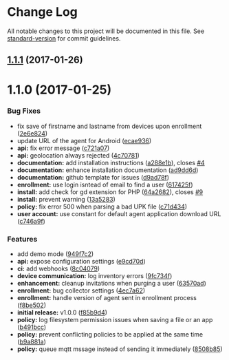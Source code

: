 # Change Log

All notable changes to this project will be documented in this file. See [standard-version](https://github.com/conventional-changelog/standard-version) for commit guidelines.

<a name="1.1.1"></a>
## [1.1.1](https://github.com/flyve-mdm/flyve-mdm-glpi/compare/v1.1.0...v1.1.1) (2017-01-26)



<a name="1.1.0"></a>
# 1.1.0 (2017-01-25)


### Bug Fixes

* fix save of firstname and lastname from devices upon enrollment ([2e6e824](https://github.com/flyve-mdm/flyve-mdm-glpi/commit/2e6e824))
* update URL of the agent for Android ([ecae936](https://github.com/flyve-mdm/flyve-mdm-glpi/commit/ecae936))
* **api:** fix error message ([c721a07](https://github.com/flyve-mdm/flyve-mdm-glpi/commit/c721a07))
* **api:** geolocation always rejected ([4c70781](https://github.com/flyve-mdm/flyve-mdm-glpi/commit/4c70781))
* **documentation:** add installation instructions ([a288e1b](https://github.com/flyve-mdm/flyve-mdm-glpi/commit/a288e1b)), closes [#4](https://github.com/flyve-mdm/flyve-mdm-glpi/issues/4)
* **documentation:** enhance installation documentation ([ad9dd6d](https://github.com/flyve-mdm/flyve-mdm-glpi/commit/ad9dd6d))
* **documentation:** github template for issues ([d9ad78f](https://github.com/flyve-mdm/flyve-mdm-glpi/commit/d9ad78f))
* **enrollment:** use login isntead of email to find a user ([617425f](https://github.com/flyve-mdm/flyve-mdm-glpi/commit/617425f))
* **install:** add check for gd  extension for PHP ([64a2682](https://github.com/flyve-mdm/flyve-mdm-glpi/commit/64a2682)), closes [#9](https://github.com/flyve-mdm/flyve-mdm-glpi/issues/9)
* **install:** prevent warning ([13a5283](https://github.com/flyve-mdm/flyve-mdm-glpi/commit/13a5283))
* **policy:** fix error 500 when parsing a bad UPK file ([c71d434](https://github.com/flyve-mdm/flyve-mdm-glpi/commit/c71d434))
* **user account:** use constant for default agent application download URL ([c746a9f](https://github.com/flyve-mdm/flyve-mdm-glpi/commit/c746a9f))


### Features

* add demo mode ([949f7c2](https://github.com/flyve-mdm/flyve-mdm-glpi/commit/949f7c2))
* **api:** expose configuration settings ([e9cd70d](https://github.com/flyve-mdm/flyve-mdm-glpi/commit/e9cd70d))
* **ci:** add webhooks ([8c04079](https://github.com/flyve-mdm/flyve-mdm-glpi/commit/8c04079))
* **device communication:** log inventory errors ([9fc734f](https://github.com/flyve-mdm/flyve-mdm-glpi/commit/9fc734f))
* **enhancement:** cleanup invitations when purging a user ([63570ad](https://github.com/flyve-mdm/flyve-mdm-glpi/commit/63570ad))
* **enrollment:** bug collector settings ([4ec7a62](https://github.com/flyve-mdm/flyve-mdm-glpi/commit/4ec7a62))
* **enrollment:** handle version of agent sent in enrollment process ([f8be502](https://github.com/flyve-mdm/flyve-mdm-glpi/commit/f8be502))
* **initial release:** v1.0.0 ([f85b9d4](https://github.com/flyve-mdm/flyve-mdm-glpi/commit/f85b9d4))
* **policy:** log filesystem permission issues when saving a file or an app ([b491bcc](https://github.com/flyve-mdm/flyve-mdm-glpi/commit/b491bcc))
* **policy:** prevent conflicting policies to be applied at the same time ([b9a881a](https://github.com/flyve-mdm/flyve-mdm-glpi/commit/b9a881a))
* **policy:** queue mqtt mssage instead of sending it immediately ([8508b85](https://github.com/flyve-mdm/flyve-mdm-glpi/commit/8508b85))
